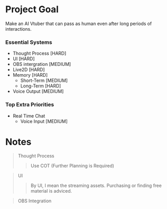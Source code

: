 # Project Goal
Make an AI Vtuber that can pass as human even after long periods of interactions.

### Essential Systems
- Thought Process [HARD]
- UI [HARD]
- OBS intergration [MEDIUM]
- Live2D [HARD]
- Memory [HARD]
  - Short-Term [MEDIUM]
  - Long-Term [HARD]
- Voice Output [MEDIUM]

### Top Extra Priorities
- Real Time Chat
  - Voice Input [MEDIUM]

# Notes
> Thought Process
>> Use COT (Further Planning is Required)

> UI
>> By UI, I mean the streaming assets.
>> Purchasing or finding free material is adviced.

> OBS Integration 